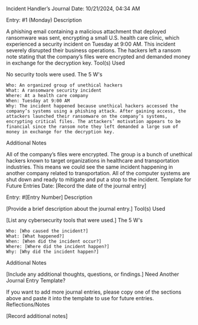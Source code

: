 Incident Handler’s Journal
Date: 10/21/2024, 04:34 AM

Entry: #1 (Monday)
Description

A phishing email containing a malicious attachment that deployed ransomware was sent, encrypting a small U.S. health care clinic, which experienced a security incident on Tuesday at 9:00 AM. This incident severely disrupted their business operations. The hackers left a ransom note stating that the company’s files were encrypted and demanded money in exchange for the decryption key.
Tool(s) Used

No security tools were used.
The 5 W's

    Who: An organized group of unethical hackers
    What: A ransomware security incident
    Where: At a health care company
    When: Tuesday at 9:00 AM
    Why: The incident happened because unethical hackers accessed the company’s systems using a phishing attack. After gaining access, the attackers launched their ransomware on the company’s systems, encrypting critical files. The attackers’ motivation appears to be financial since the ransom note they left demanded a large sum of money in exchange for the decryption key.

Additional Notes

All of the company’s files were encrypted. The group is a bunch of unethical hackers known to target organizations in healthcare and transportation industries. This means we could see the same incident happening in another company related to transportation. All of the computer systems are shut down and ready to mitigate and put a stop to the incident.
Template for Future Entries
Date: [Record the date of the journal entry]

Entry: #[Entry Number]
Description

[Provide a brief description about the journal entry.]
Tool(s) Used

[List any cybersecurity tools that were used.]
The 5 W's

    Who: [Who caused the incident?]
    What: [What happened?]
    When: [When did the incident occur?]
    Where: [Where did the incident happen?]
    Why: [Why did the incident happen?]

Additional Notes

[Include any additional thoughts, questions, or findings.]
Need Another Journal Entry Template?

If you want to add more journal entries, please copy one of the sections above and paste it into the template to use for future entries.
Reflections/Notes

[Record additional notes]
